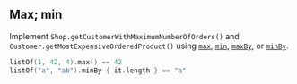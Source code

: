 ## Max; min

Implement `Shop.getCustomerWithMaximumNumberOfOrders()` and `Customer.getMostExpensiveOrderedProduct()` using
[`max`](max),
[`min`](min),
[`maxBy`](max-by), or
[`minBy`](min-by).

```kotlin
listOf(1, 42, 4).max() == 42
listOf("a", "ab").minBy { it.length } == "a"
```
